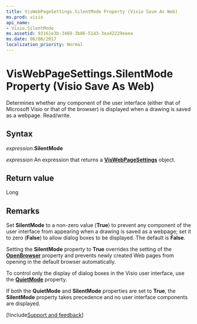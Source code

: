```yaml
---
title: VisWebPageSettings.SilentMode Property (Visio Save As Web)
ms.prod: visio
api_name:
- Visio.SilentMode
ms.assetid: 93161e3b-3469-3b86-5143-3ea42229eeea
ms.date: 06/08/2017
localization_priority: Normal
---
```



# VisWebPageSettings.SilentMode Property (Visio Save As Web)

Determines whether any component of the user interface (either that of Microsoft Visio or that of the browser) is displayed when a drawing is saved as a webpage. Read/write.


## Syntax

_expression_.**SilentMode**

 _expression_ An expression that returns a  **[VisWebPageSettings](visio.viswebpagesettings.object.visio.save.md)** object.


## Return value

Long


## Remarks

Set  **SilentMode** to a non-zero value (**True**) to prevent any component of the user interface from appearing when a drawing is saved as a webpage; set it to zero (**False**) to allow dialog boxes to be displayed. The default is  **False**.

Setting the  **SilentMode** property to **True** overrides the setting of the **[OpenBrowser](Visio.OpenBrowser.md)** property and prevents newly created Web pages from opening in the default browser automatically.

To control only the display of dialog boxes in the Visio user interface, use the  **[QuietMode](Visio.QuietMode.md)** property.

If both the  **QuietMode** and **SilentMode** properties are set to **True**, the  **SilentMode** property takes precedence and no user interface components are displayed.

[!include[Support and feedback](~/includes/feedback-boilerplate.md)]